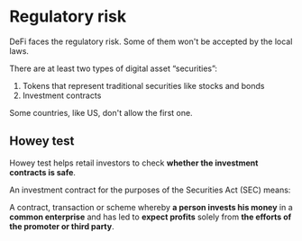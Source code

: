 # Regulatory risk

DeFi faces the regulatory risk. Some of them won't be accepted by the local laws.

There are at least two types of digital asset “securities”:

1. Tokens that represent traditional securities like stocks and bonds
2. Investment contracts

Some countries, like US, don't allow the first one.

## Howey test

Howey test helps retail investors to check **whether the investment contracts is safe**.

An investment contract for the purposes of the Securities Act (SEC) means:

A contract, transaction or scheme whereby **a person invests his money** in a **common enterprise** and has led to **expect profits** solely from **the efforts of the promoter or third party**.
